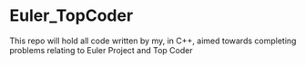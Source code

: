 # Euler_TopCoder  
This repo will hold all code written by my, in C++, aimed towards completing problems relating to Euler Project and Top Coder  
